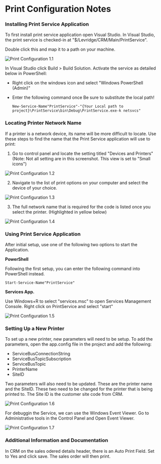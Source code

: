 # Print Configuration Notes
### Installing Print Service Application
To first install print service application open Visual Studio.
In Visual Studio, the print service is checked-in at "$/Levridge/CRM/Main/PrintService".

Double click this and map it to a path on your machine.

![Print Configuration 1.1](./assets/images/Print-Configuration-1.1.png "Print Configurations 1.1")

In Visual Studio click Build > Build Solution.
Activate the service as detailed below in PowerShell:

- Right click on the windows icon and select "Windows PowerShell (Admin)"

- Enter the following command once Be sure to substitute the local path!
    
      New-Service-Name"PrintService"-"{Your Local path to project}\PrintService\bin\Debug\PrintService.exe-k netsvcs"
 
### Locating Printer Network Name
If a printer is a network device, its name will be more difficult to locate.
Use these steps to find the name that
the Print Service application will use to print:

1. Go to control panel and locate the setting titled "Devices and Printers"
(Note: Not all setting are in this screenshot. This view is set to "Small icons")

![Print Configuration 1.2](./assets/images/Print-Configuration-1.2.png "Print Configuration 1.2")

2. Navigate to the list of print options on your computer and select the device of your choice.

![Print Configuration 1.3](./assets/images/Print-Configuration-1.3 "Print Configuration 1.3")

3. The full network name that is required for the code is listed once you select the printer. (Highlighted in yellow below)

![Print Configuration 1.4](./assets/images/Print-Configuration-1.4.png "Print Configuartion 1.4")


### Using Print Service Application
After initial setup, use one of the following two options to start the Application.

**PowerShell**

Following the first setup, you can enter the following command into PowerShell instead.
    
    Start-Service-Name"PrintService"

**Services App.**

Use Windows+R to select "services.msc" to open Services Management Console. Right click on PrintService and select "start"

![Print Configuration 1.5](./assets/images/Print-Configuration-1.5.png "Print Configuration 1.5")

### Setting Up a New Printer

To set up a new printer, new parameters will need to be setup. To add the parameters, open the app.config file in the project and add the following:

- ServiceBusConnectionString
- ServiceBusTopicSubscription
- ServiceBusTopic
- PrinterName
- SiteID

Two parameters will also need to be updated.
These are the printer name and the SiteID.
These two need to be changed for the printer that is being printed to.
The Site ID is the customer site code from CRM.

![Print Configuration 1.6](./assets/images/Print-Configuration-1.6.png "Print Configuration 1.6")

For debuggin the Service, we can use the Windows Event Viewer. Go to Administrative tools in the Control Panel and Open Event Viewer.

![Print Configuration 1.7](./assets/images/Print-Configuration-1.7.png "Print Configuration 1.7")

### Additional Information and Documentation

In CRM on the sales odered details header, there is an Auto Print Field. Set to Yes and click save. The sales order will then print. 
 


 
